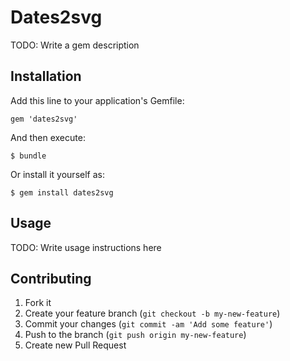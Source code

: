 # Dates2svg

TODO: Write a gem description

## Installation

Add this line to your application's Gemfile:

    gem 'dates2svg'

And then execute:

    $ bundle

Or install it yourself as:

    $ gem install dates2svg

## Usage

TODO: Write usage instructions here

## Contributing

1. Fork it
2. Create your feature branch (`git checkout -b my-new-feature`)
3. Commit your changes (`git commit -am 'Add some feature'`)
4. Push to the branch (`git push origin my-new-feature`)
5. Create new Pull Request
